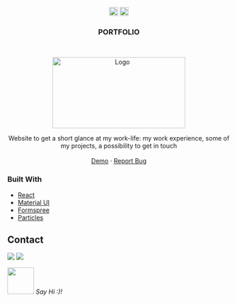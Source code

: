 <!-- https://www.markdownguide.org/basic-syntax/#reference-style-links-->
<!-- search and replace  portfolio2 -->

<p align="center">
  <a href="mailto:a.quinkenstein@gmail.com"><img src="https://image.flaticon.com/icons/svg/725/725643.svg" height="20" width="20" /></a>
  <a href="https://linkedin.com/in/AnneQuinkenstein"><img src="https://cdn.jsdelivr.net/npm/simple-icons@3.0.1/icons/linkedin.svg" height="20"     width="20" /></a>
</p>

<!-- PROJECT LOGO -->

  <h3 align="center">PORTFOLIO</h3>

<br />
<p align="center">
  <a href="https://anne-quinkenstein.netlify.app/">
    <img src="https://i.ibb.co/TRJndCZ/Peek-2020-09-27-00-25.gif" alt="Logo" width="300" height="160">
  </a>

  <p align="center">
   Website to get a short glance at my work-life: my work experience, some of my projects, a possibility to get in touch 
    <br />
    <br />
    <a href="https://anne-quinkenstein.netlify.app/">Demo</a>
    ·
    <a href="https://github.com/AnneQuinkenstein/portfolio2/issues">Report Bug</a>
  </p>
</p>

### Built With

- [React](https://reactjs.org/)
- [Material UI](https://material-ui.com/)
- [Formspree](https://formspree.io/)
- [Particles](https://www.npmjs.com/package/react-particles-js)


## Contact

<p> <a target="_blank" href="https://www.linkedin.com/in/anne-quinkenstein"><img src="https://img.shields.io/badge/-LinkedIn-0077B5?style=for-the-badge&logo=Linkedin&logoColor=white"></img></a>
<a target="_blank" href="mailto:a.quinkenstein@gmail.com"><img src="https://img.shields.io/badge/-Gmail-D14836?style=for-the-badge&logo=Gmail&logoColor=white"></img></a>
</p>

<img src="https://media.giphy.com/media/LnQjpWaON8nhr21vNW/giphy.gif" width="60"> <em>Say Hi :)!</em>
